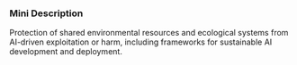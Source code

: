 ### Mini Description

Protection of shared environmental resources and ecological systems from AI-driven exploitation or harm, including frameworks for sustainable AI development and deployment.
